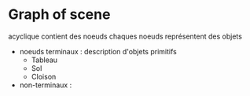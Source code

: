 # Graph of scene

acyclique
contient des noeuds
chaques noeuds représentent des objets

* noeuds terminaux : description d'objets primitifs
  * Tableau
  * Sol
  * Cloison
* non-terminaux : 
